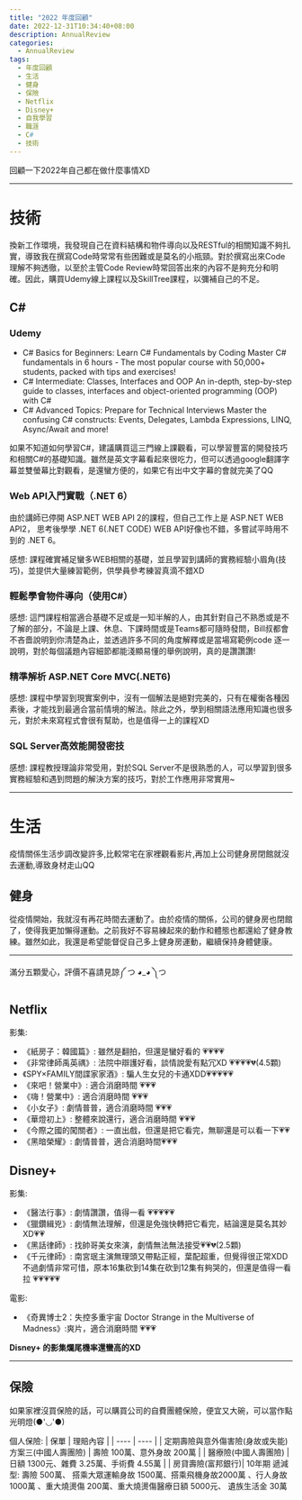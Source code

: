 ```yaml
---
title: "2022 年度回顧"
date: 2022-12-31T10:34:40+08:00
description: AnnualReview
categories:
  - AnnualReview  
tags:
  - 年度回顧
  - 生活
  - 健身
  - 保險
  - Netflix 
  - Disney+
  - 自我學習
  - 職涯
  - C#
  - 技術
---
```


  回顧一下2022年自己都在做什麼事情XD

---

# **技術**
  
換新工作環境，我發現自己在資料結構和物件導向以及RESTful的相關知識不夠扎實，導致我在撰寫Code時常常有些困難或是莫名的小瓶頸。對於撰寫出來Code理解不夠透徹，以至於主管Code Review時常回答出來的內容不是夠充分和明確。因此，購買Udemy線上課程以及SkillTree課程，以彌補自己的不足。

## **C#** 
### Udemy 
- C# Basics for Beginners: Learn C# Fundamentals by Coding
Master C# fundamentals in 6 hours - The most popular course with 50,000+ students, packed with tips and exercises!
- C# Intermediate: Classes, Interfaces and OOP
An in-depth, step-by-step guide to classes, interfaces and object-oriented programming (OOP) with C#
- C# Advanced Topics: Prepare for Technical Interviews
Master the confusing C# constructs: Events, Delegates, Lambda Expressions, LINQ, Async/Await and more!   

如果不知道如何學習C#，建議購買這三門線上課觀看，可以學習豐富的開發技巧和相關C#的基礎知識。雖然是英文字幕看起來很吃力，但可以透過google翻譯字幕並雙螢幕比對觀看，是還蠻方便的，如果它有出中文字幕的會就完美了QQ


### Web API入門實戰（.NET 6）
由於講師已停開 ASP.NET WEB API 2的課程，但自己工作上是 ASP.NET WEB API2，
思考後學學 .NET 6(.NET CODE) WEB API好像也不錯，多嘗試平時用不到的 .NET 6。

感想:
課程確實補足蠻多WEB相關的基礎，並且學習到講師的實務經驗小眉角(技巧)，並提供大量練習範例，供學員參考練習真滴不錯XD

### 輕鬆學會物件導向（使用C#）
感想:
這門課程相當適合基礎不足或是一知半解的人，由其針對自己不熟悉或是不了解的部分，不論是上課、休息、下課時間或是Teams都可隨時發問，Bill叔都會不吝嗇說明到你清楚為止，並透過許多不同的角度解釋或是當場寫範例code 逐一說明，對於每個議題內容細節都能淺顯易懂的舉例說明，真的是讚讚讚!

### 精準解析 ASP.NET Core MVC(.NET6)
感想:
課程中學習到現實案例中，沒有一個解法是絕對完美的，只有在權衡各種因素後，才能找到最適合當前情境的解法。除此之外，學到相關語法應用知識也很多元，對於未來寫程式會很有幫助，也是值得一上的課程XD

### SQL Server高效能開發密技
感想:
課程教授理論非常受用，對於SQL Server不是很熟悉的人，可以學習到很多實務經驗和遇到問題的解決方案的技巧，對於工作應用非常實用~

---
# **生活**
疫情關係生活步調改變許多,比較常宅在家裡觀看影片,再加上公司健身房閉館就沒去運動,導致身材走山QQ

## **健身**
從疫情開始，我就沒有再花時間去運動了。由於疫情的關係，公司的健身房也閉館了，使得我更加懶得運動。之前我好不容易練起來的動作和體態也都還給了健身教練。雖然如此，我還是希望能督促自己多上健身房運動，繼續保持身體健康。

---
滿分五顆愛心，評價不喜請見諒༼ つ ◕_◕ ༽つ

## **Netflix**
影集:  
- 《紙房子：韓國篇》: 雖然是翻拍，但還是蠻好看的 💗💗💗💗  
- 《非常律師禹英禑》: 法院中辯護好看，談情說愛有點冗XD 💗💗💗💗💔(4.5顆)    
- 《SPY×FAMILY間諜家家酒》: 騙人生女兒的卡通XDD💗💗💗💗💗   
- 《來吧！營業中》: 適合消磨時間 💗💗💗  
- 《嗨！營業中》: 適合消磨時間 💗💗💗  
- 《小女子》: 劇情普普，適合消磨時間 💗💗💗  
- 《華燈初上》: 整體來說還行，適合消磨時間 💗💗💗 
- 《今際之國的闖關者》: 一直出戲，但還是把它看完，無聊還是可以看一下💗💗
- 《黑暗榮耀》: 劇情普普，適合消磨時間💗💗💗 

## **Disney+**
影集:   
- 《醫法行事》: 劇情讚讚，值得一看 💗💗💗💗💗   
- 《獵鑽緝兇》: 劇情無法理解，但還是免強快轉把它看完，結論還是莫名其妙XD💗💗
- 《黑話律師》: 找帥哥美女來演，劇情無法無法接受💗💗💔(2.5顆)  
- 《千元律師》: 南宮珉主演無理頭又帶點正經，葉配超重，但覺得很正常XDD不過劇情非常可惜，原本16集砍到14集在砍到12集有夠哭的，但還是值得一看拉 💗💗💗💗💗  

電影:
- 《奇異博士2：失控多重宇宙 Doctor Strange in the Multiverse of Madness》:爽片，適合消磨時間 💗💗💗     


**Disney+ 的影集爛尾機率還蠻高的XD**

---
## 保險
如果家裡沒買保險的話，可以購買公司的自費團體保險，便宜又大碗，可以當作點光明燈(●'◡'●)

個人保險:
|  保單   | 理賠內容  | 
|  ----  | ----  | 
| 定期壽險與意外傷害險(身故或失能)  方案三(中國人壽團險) | 壽險 100萬、意外身故 200萬  | 
| 醫療險(中國人壽團險)  | 日額 1300元、雜費 3.25萬、手術費 4.55萬 |
| 房貸壽險(富邦銀行)| 10年期 遞減型: 壽險 500萬、 搭乘大眾運輸身故 1500萬、搭乘飛機身故2000萬 、行人身故 1000萬 、重大燒燙傷 200萬、重大燒燙傷醫療日額 5000元、 遺族生活金 30萬 
